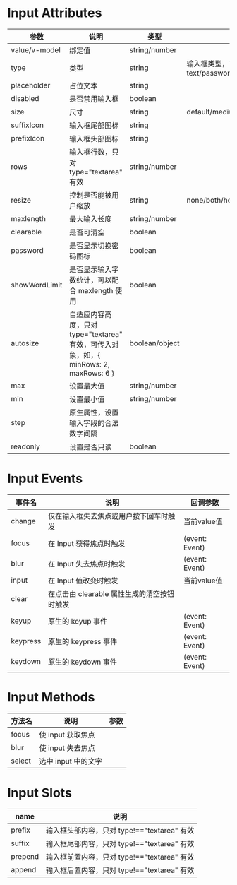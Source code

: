 
# Input Attributes

参数|说明|类型|可选值|默认值
-|-|-|-|-|
value/v-model|绑定值|string/number||
type|类型|string|输入框类型，可选值为 text/password/textarea/url/email/date/number/tel|text
placeholder|占位文本|string||
disabled|是否禁用输入框|boolean||false
size|尺寸|string|default/medium/small|default
suffixIcon|输入框尾部图标|string||
prefixIcon|输入框头部图标|string||
rows|输入框行数，只对 type="textarea" 有效|string/number||2
resize|控制是否能被用户缩放|string|none/both/horizontal/vertical|
maxlength|最大输入长度|string/number||
clearable|是否可清空|boolean||false
password|是否显示切换密码图标|boolean||false
showWordLimit|是否显示输入字数统计，可以配合 maxlength 使用|boolean||false
autosize|自适应内容高度，只对 type="textarea" 有效，可传入对象，如，{ minRows: 2, maxRows: 6 }|boolean/object||false
max|设置最大值|string/number||
min|设置最小值|string/number||
step|原生属性，设置输入字段的合法数字间隔|||
readonly|设置是否只读|boolean||false


# Input Events

事件名|说明|回调参数
-|-|-|
change|仅在输入框失去焦点或用户按下回车时触发|当前value值
focus|在 Input 获得焦点时触发|(event: Event)
blur|在 Input 失去焦点时触发|(event: Event)
input|在 Input 值改变时触发|当前value值
clear|在点击由 clearable 属性生成的清空按钮时触发|
keyup|原生的 keyup 事件|(event: Event)
keypress|原生的 keypress 事件|(event: Event)
keydown|原生的 keydown 事件|(event: Event)

# Input Methods

方法名|说明|参数
-|-|-|
focus|使 input 获取焦点|
blur|使 input 失去焦点|
select|选中 input 中的文字|

# Input Slots

name|说明
-|-|
prefix|输入框头部内容，只对 type!=="textarea" 有效
suffix|输入框尾部内容，只对 type!=="textarea" 有效
prepend|输入框前置内容，只对 type!=="textarea" 有效
append|输入框后置内容，只对 type!=="textarea" 有效
